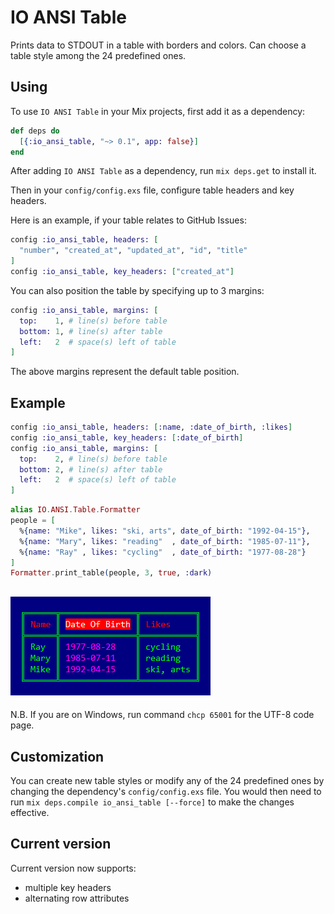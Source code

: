 # IO ANSI Table

Prints data to STDOUT in a table with borders and colors.
Can choose a table style among the 24 predefined ones.

## Using

To use `IO ANSI Table` in your Mix projects, first add it as a dependency:

```elixir
def deps do
  [{:io_ansi_table, "~> 0.1", app: false}]
end
```

After adding `IO ANSI Table` as a dependency, run `mix deps.get` to install it.

Then in your `config/config.exs` file, configure table headers and key headers.

Here is an example, if your table relates to GitHub Issues:

```elixir
config :io_ansi_table, headers: [
  "number", "created_at", "updated_at", "id", "title"
]
config :io_ansi_table, key_headers: ["created_at"]
```

You can also position the table by specifying up to 3 margins:

```elixir
config :io_ansi_table, margins: [
  top:    1, # line(s) before table
  bottom: 1, # line(s) after table
  left:   2  # space(s) left of table
]
```

The above margins represent the default table position.

## Example

```elixir
config :io_ansi_table, headers: [:name, :date_of_birth, :likes]
config :io_ansi_table, key_headers: [:date_of_birth]
config :io_ansi_table, margins: [
  top:    2, # line(s) before table
  bottom: 2, # line(s) after table
  left:   2  # space(s) left of table
]
```

```elixir
alias IO.ANSI.Table.Formatter
people = [
  %{name: "Mike", likes: "ski, arts", date_of_birth: "1992-04-15"},
  %{name: "Mary", likes: "reading"  , date_of_birth: "1985-07-11"},
  %{name: "Ray" , likes: "cycling"  , date_of_birth: "1977-08-28"}
]
Formatter.print_table(people, 3, true, :dark)
```
## ![print_table_people](images/print_table_people.png)

N.B. If you are on Windows, run command `chcp 65001` for the UTF-8 code page.

## Customization

You can create new table styles or modify any of the 24 predefined ones
by changing the dependency's `config/config.exs` file. You would then need to
run `mix deps.compile io_ansi_table [--force]` to make the changes effective.

## Current version

Current version now supports:

  - multiple key headers
  - alternating row attributes
